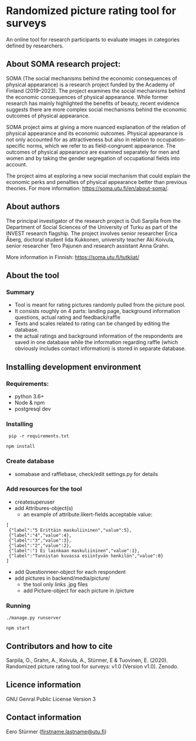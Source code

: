 # Randomized picture rating tool for surveys
An online tool for research participants to evaluate images in categories defined by researchers.

## About SOMA research project:

SOMA (The social mechanisms behind the economic consequences of physical appearance) is a research project funded by the Academy of Finland (2019–2023). The project examines the social mechanisms behind the economic consequences of physical appearance. While former research has mainly highlighted the benefits of beauty, recent evidence suggests there are more complex social mechanisms behind the economic outcomes of physical appearance.

SOMA project aims at giving a more nuanced explanation of the relation of physical appearance and its economic outcomes. Physical appearance is not only accounted for as attractiveness but also in relation to occupation-specific norms, which we refer to as field-congruent appearance. The outcomes of physical appearance are examined separately for men and women and by taking the gender segregation of occupational fields into account.

The project aims at exploring a new social mechanism that could explain the economic perks and penalties of physical appearance better than previous theories. For more information: https://soma.utu.fi/en/about-soma/.

## About authors

The principal investigator of the research project is Outi Sarpila from the Department of Social Sciences of the University of Turku as part of the INVEST research flagship. The project involves senior researcher Erica Åberg, doctoral student Iida Kukkonen, university teacher Aki Koivula, senior researcher Tero Pajunen and research assistant Anna Grahn.

More information in Finnish: https://soma.utu.fi/tutkijat/

## About the tool
### Summary
- Tool is meant for rating pictures randomly pulled from the picture pool.
- It consists roughly on 4 parts: landing page, background information questions, actual rating and feedback/raffle
- Texts and scales related to rating can be changed by editing the database.
- the actual ratings and background information of the respondents are saved in one database while the information regarding raffle (which obviously includes contact information) is stored in separate database.

## Installing development environment
### Requirements:
 - python 3.6+
 - Node & npm
 - postgresql dev
### Installing

```
 pip -r requirements.txt
 ```
 
 ```
 npm install
 ```
 
### Create database
 - somabase and rafflebase, check/edit settings.py for details
### Add resources for the tool
 - createsuperuser
 - add Attribures-object(s)
   - an example of attribute.likert-fields acceptable value:
 ```
 [
  {"label":"5 Erittäin maskuliininen","value":5},
  {"label":"4","value":4},
  {"label":"3","value":3},
  {"label":"2","value":2},
  {"label":"1 Ei lainkaan maskuliininen","value":1},
  {"label":"Tunnistan kuvassa esiintyvän henkilön","value":0}
 ]
```
 - add Questionneer-object for each respondent
 - add pictures in backend/media/picture/
   - the tool only links .jpg files
   - add Picture-object for each picture in /picture
   
### Running
 
 ```
 ./manage.py runserver
 ```
 
 ```
 npm start
 ```

## Contributors and how to cite

Sarpila, O., Grahn, A., Koivula, A., Stürmer, E & Tuovinen, E. (2020). Randomized picture rating tool for surveys: v1.0 (Version v1.0). Zenodo.

## Licence information

GNU Genral Public License Version 3

## Contact information

Eero Stürmer (firstname.lastname@utu.fi)
